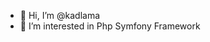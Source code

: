 - 👋 Hi, I’m @kadlama
- 👀 I’m interested in Php Symfony Framework


<!---
kadlama/kadlama is a ✨ special ✨ repository because its `README.md` (this file) appears on your GitHub profile.
You can click the Preview link to take a look at your changes.
--->
